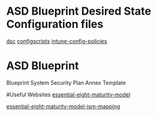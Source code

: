 # ASD Blueprint Desired State Configuration files
[dsc](https://github.com/ASD-Blueprint/ASD-Blueprint-for-Secure-Cloud/tree/main/static/content/files/automation/dsc)
[configscripts](https://github.com/ASD-Blueprint/ASD-Blueprint-for-Secure-Cloud/tree/main/static/content/files/configscripts)
[intune-config-policies](https://github.com/ASD-Blueprint/ASD-Blueprint-for-Secure-Cloud/tree/main/static/content/files/intune-config-policies)

# ASD Blueprint
Blueprint System Security Plan Annex Template

#Useful Websites
[essential-eight-maturity-model](https://www.cyber.gov.au/business-government/asds-cyber-security-frameworks/essential-eight/essential-eight-maturity-model)

[essential-eight-maturity-model-ism-mapping](https://www.cyber.gov.au/business-government/asds-cyber-security-frameworks/essential-eight/essential-eight-maturity-model-ism-mapping)

